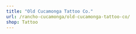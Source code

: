 ```yaml
---
title: "Old Cucamonga Tattoo Co."
url: /rancho-cucamonga/old-cucamonga-tattoo-co/
shop: Tattoo
---
```


